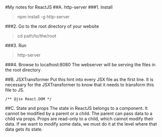 #My notes for ReactJS
##A. http-server
###1. Install
>npm install -g http-server

###2. Go to the root directory of your website
>cd path/to/the/root

###3. Run
>http-server

###4. Browse to localhost:8080
The webserver will be serving the files in the root directory

##B. JSXTransformer
Put this hint into every JSX file as the first line. It is necessary for the JSXTransformer to know that it needs to transform this file to JS.

```/** @jsx React.DOM */```

##C. State and props
The state in ReactJS belongs to a component. It cannot be modified by a parent or a child.
The parent can pass data to a child via props. Props are read-only to a child, which cannot modify their data.
If we want to modify some data, we must do it at the level where that data gets its state.
